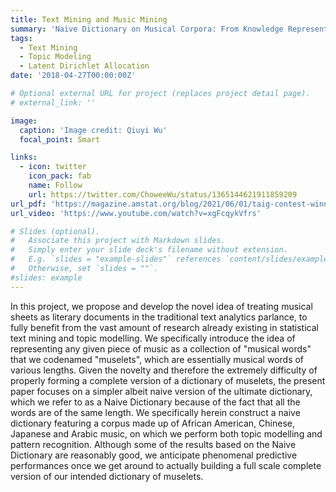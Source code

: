 ```yaml
---
title: Text Mining and Music Mining 
summary: 'Naive Dictionary on Musical Corpora: From Knowledge Representation to Pattern Recognition'
tags:
  - Text Mining
  - Topic Modeling
  - Latent Dirichlet Allocation
date: '2018-04-27T00:00:00Z'

# Optional external URL for project (replaces project detail page).
# external_link: ''

image:
  caption: 'Image credit: Qiuyi Wu'
  focal_point: Smart

links:
  - icon: twitter
    icon_pack: fab
    name: Follow
    url: https://twitter.com/ChoweeWu/status/1365144621911859209
url_pdf: 'https://magazine.amstat.org/blog/2021/06/01/taig-contest-winners/'
url_video: 'https://www.youtube.com/watch?v=xgFcqykVfrs'

# Slides (optional).
#   Associate this project with Markdown slides.
#   Simply enter your slide deck's filename without extension.
#   E.g. `slides = "example-slides"` references `content/slides/example-slides.md`.
#   Otherwise, set `slides = ""`.
#slides: example
---
```


In this project, we propose and develop the novel idea of treating musical sheets as literary documents in the traditional text analytics parlance, to fully benefit from the vast amount of research already existing in statistical text mining and topic modelling. We specifically introduce the idea of representing any given piece of music as a collection of "musical words" that we codenamed "muselets", which are essentially musical words of various lengths. Given the novelty and therefore the extremely difficulty of properly forming a complete version of a dictionary of muselets, the present paper focuses on a simpler albeit naive version of the ultimate dictionary, which we refer to as a Naive Dictionary because of the fact that all the words are of the same length. We specifically herein construct a naive dictionary featuring a corpus made up of African American, Chinese, Japanese and Arabic music, on which we perform both topic modelling and pattern recognition. Although some of the results based on the Naive Dictionary are reasonably good, we anticipate phenomenal predictive performances once we get around to actually building a full scale complete version of our intended dictionary of muselets.